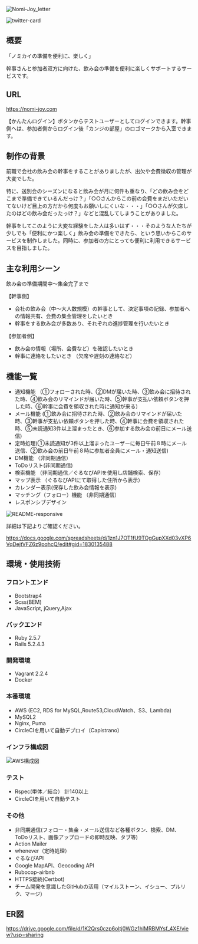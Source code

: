 ![Nomi-Joy_letter](https://user-images.githubusercontent.com/60662524/88514554-44829f80-d025-11ea-8dc3-166964a86d2f.png)

![twitter-card](https://user-images.githubusercontent.com/60662524/88530963-19a44580-d03d-11ea-8ca6-8513ace6d7a3.png)

## 概要
「ノミカイの準備を便利に、楽しく」

幹事さんと参加者双方に向けた、飲み会の準備を便利に楽しくサポートするサービスです。

## URL
https://nomi-joy.com

【かんたんログイン】ボタンからテストユーザーとしてログインできます。幹事側へは、参加者側からログイン後「カンジの部屋」のロゴマークから入室できます。

## 制作の背景
前職で会社の飲み会の幹事をすることがありましたが、出欠や会費徴収の管理が大変でした。

特に、送別会のシーズンになると飲み会が月に何件も重なり、「どの飲み会をどこまで準備できているんだっけ？」「○○さんからこの前の会費をまだいただいてないけど目上の方だから何度もお願いしにくいな・・・」「○○さんが欠席したのはどの飲み会だったっけ？」などと混乱してしまうことがありました。

幹事をしてこのように大変な経験をした人は多いはず・・・そのような人たちが少しでも「便利にかつ楽しく」飲み会の準備をできたら、という思いからこのサービスを制作しました。同時に、参加者の方にとっても便利に利用できるサービスを目指しました。

## 主な利用シーン
飲み会の準備期間中〜集金完了まで

【幹事側】
* 会社の飲み会（中〜大人数規模）の幹事として、決定事項の記録、参加者への情報共有、会費の集金管理をしたいとき
* 幹事をする飲み会が多数あり、それぞれの進捗管理を行いたいとき

【参加者側】
* 飲み会の情報（場所、会費など）を確認したいとき
* 幹事に連絡をしたいとき （欠席や遅刻の連絡など）

## 機能一覧
* 通知機能 （①フォローされた時、②DMが届いた時、③飲み会に招待された時、④飲み会のリマインドが届いた時、⑤幹事が支払い依頼ボタンを押した時、⑥幹事に会費を領収された時に通知が来る）
* メール機能 (①飲み会に招待された時、②飲み会のリマインドが届いた時、③幹事が支払い依頼ボタンを押した時、④幹事に会費を領収された時、⑤未読通知3件以上溜まったとき、⑥参加する飲み会の前日にメール送信)
* 定時処理(①未読通知が3件以上溜まったユーザーに毎日午前８時にメール送信、②飲み会の前日午前８時に参加者全員にメール・通知送信)
* DM機能 （非同期通信）
* ToDoリスト(非同期通信)
* 検索機能 （非同期通信／ぐるなびAPIを使用し店舗検索、保存）
* マップ表示 （ぐるなびAPIにて取得した住所から表示）
* カレンダー表示(保存した飲み会情報を表示)
* マッチング（フォロー）機能 （非同期通信）
* レスポンシブデザイン

![README-responsive](https://user-images.githubusercontent.com/60662524/88524761-bb736480-d034-11ea-94d1-dcfec3fc4266.png)

詳細は下記よりご確認ください。

https://docs.google.com/spreadsheets/d/1zn1J7OT1fU9TOgGupXXd03vXP6VqDejtVFZ6z9pqhcQ/edit#gid=1830135488

## 環境・使用技術
### フロントエンド
* Bootstrap4
* Scss(BEM)
* JavaScript, jQuery,Ajax

### バックエンド
* Ruby 2.5.7
* Rails 5.2.4.3

### 開発環境
* Vagrant 2.2.4
* Docker

### 本番環境
* AWS (EC2, RDS for MySQL,Route53,CloudWatch、S3、Lambda)
* MySQL2
* Nginx, Puma
* CircleCIを用いて自動デプロイ（Capistrano）

### インフラ構成図

![AWS構成図](https://user-images.githubusercontent.com/60662524/91128951-1788e180-e6e4-11ea-8a3c-329ebad6eab1.png)

### テスト
* Rspec(単体／結合） 計140以上
* CircleCIを用いて自動テスト

### その他
* 非同期通信(フォロー・集金・メール送信など各種ボタン、検索、DM、ToDoリスト、画像アップロードの即時反映、タブ等)
* Action Mailer
* whenever（定時処理）
* ぐるなびAPI
* Google MapAPI、Geocoding API
* Rubocop-airbnb
* HTTPS接続(Certbot)
* チーム開発を意識したGitHubの活用（マイルストーン、イシュー、プルリク、マージ）

## ER図
https://drive.google.com/file/d/1K2Qrs0czp6oltj0WGz1hlMRBMYsf_4XE/view?usp=sharing
